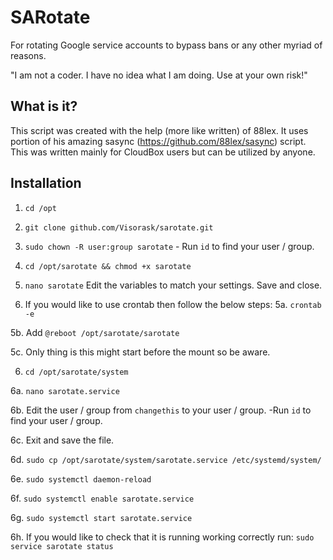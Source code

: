# SARotate
For rotating Google service accounts to bypass bans or any other myriad of reasons.

"I am not a coder. I have no idea what I am doing. Use at your own risk!"

## What is it?
This script was created with the help (more like written) of 88lex. It uses portion of his amazing sasync (https://github.com/88lex/sasync) script. This was written mainly for CloudBox users but can be utilized by anyone.

## Installation
1. `cd /opt` 

2. `git clone github.com/Visorask/sarotate.git`

3. `sudo chown -R user:group sarotate` - Run `id` to find your user / group.

4. `cd /opt/sarotate && chmod +x sarotate`

5. `nano sarotate` Edit the variables to match your settings. Save and close.

5. If you would like to use crontab then follow the below steps:
  5a. `crontab -e`
  
  5b. Add `@reboot /opt/sarotate/sarotate`
  
  5c. Only thing is this might start before the mount so be aware.
  
6. `cd /opt/sarotate/system`

  6a. `nano sarotate.service`
  
  6b. Edit the user / group from `changethis` to your user / group. -Run `id` to find your user / group. 
  
  6c. Exit and save the file. 
  
  6d. `sudo cp /opt/sarotate/system/sarotate.service /etc/systemd/system/`
  
  6e. `sudo systemctl daemon-reload`
  
  6f. `sudo systemctl enable sarotate.service`
  
  6g. `sudo systemctl start sarotate.service`
  
  6h. If you would like to check that it is running working correctly run: `sudo service sarotate status`


